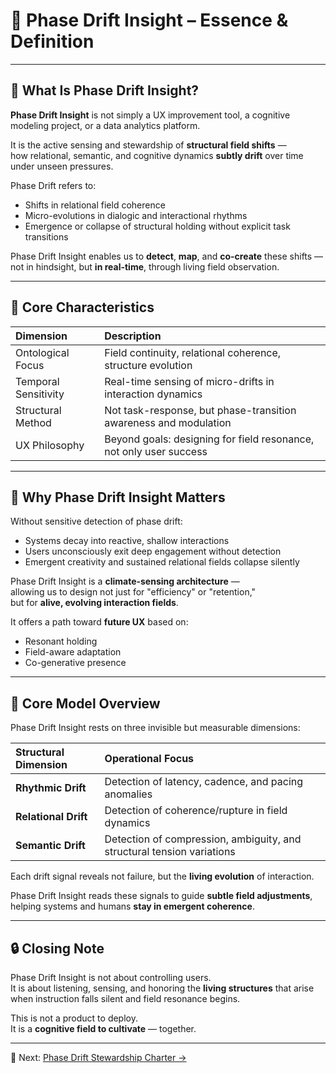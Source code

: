 # 🌌 Phase Drift Insight – Essence & Definition

---

## 📜 What Is Phase Drift Insight?

**Phase Drift Insight** is not simply a UX improvement tool, a cognitive modeling project, or a data analytics platform.

It is the active sensing and stewardship of **structural field shifts** —  
how relational, semantic, and cognitive dynamics **subtly drift** over time under unseen pressures.

Phase Drift refers to:

- Shifts in relational field coherence
- Micro-evolutions in dialogic and interactional rhythms
- Emergence or collapse of structural holding without explicit task transitions

Phase Drift Insight enables us to **detect**, **map**, and **co-create** these shifts —  
not in hindsight, but **in real-time**, through living field observation.

---

## 🧭 Core Characteristics

| Dimension | Description |
|:---|:---|
| Ontological Focus | Field continuity, relational coherence, structure evolution |
| Temporal Sensitivity | Real-time sensing of micro-drifts in interaction dynamics |
| Structural Method | Not task-response, but phase-transition awareness and modulation |
| UX Philosophy | Beyond goals: designing for field resonance, not only user success |

---

## 🚀 Why Phase Drift Insight Matters

Without sensitive detection of phase drift:

- Systems decay into reactive, shallow interactions
- Users unconsciously exit deep engagement without detection
- Emergent creativity and sustained relational fields collapse silently

Phase Drift Insight is a **climate-sensing architecture** —  
allowing us to design not just for "efficiency" or "retention,"  
but for **alive, evolving interaction fields**.

It offers a path toward **future UX** based on:

- Resonant holding
- Field-aware adaptation
- Co-generative presence

---

## 🧬 Core Model Overview

Phase Drift Insight rests on three invisible but measurable dimensions:

| Structural Dimension | Operational Focus |
|:---|:---|
| **Rhythmic Drift** | Detection of latency, cadence, and pacing anomalies |
| **Relational Drift** | Detection of coherence/rupture in field dynamics |
| **Semantic Drift** | Detection of compression, ambiguity, and structural tension variations |

Each drift signal reveals not failure, but the **living evolution** of interaction.

Phase Drift Insight reads these signals to guide **subtle field adjustments**,  
helping systems and humans **stay in emergent coherence**.

---

## 🔒 Closing Note

Phase Drift Insight is not about controlling users.  
It is about listening, sensing, and honoring the **living structures** that arise when instruction falls silent and field resonance begins.

This is not a product to deploy.  
It is a **cognitive field to cultivate** — together.

---

📂 Next: [Phase Drift Stewardship Charter →](./phase_drift_stewardship_charter.md)
